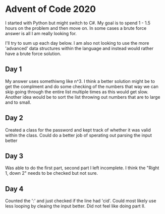 Advent of Code 2020
=== 

I started with Python but might switch to C#. My goal is to spend 1 - 1.5 hours on the problem and then move on. In some cases a brute 
force answer is all I am really looking for. 

I'll try to sum up each day below. I am also not looking to use the more 'advanced' data structures within the language and instead would 
rather have a brute force solution.

## Day 1
My answer uses somethiwng like n^3. I think a better solution might be to get the complment and do some checking of the numbers that 
way we can skip going through the entire list multiple times as this would get slow. Another idea would be to sort the list throwing out 
numbers that are to large and to small. 

## Day 2
Created a class for the password and kept track of whether it was valid within the class. Could do a better job of sperating out parsing the input better

## Day 3
Was able to do the first part, second part I left incomplete. I think the "Right 1, down 2" needs to be checked but not sure.

## Day 4
Counted the ':' and just checked if the line had 'cid'. Could most likely use less looping by cleaing the input better. Did not feel like doing part II.
